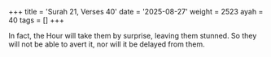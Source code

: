 +++
title = 'Surah 21, Verses 40'
date = '2025-08-27'
weight = 2523
ayah = 40
tags = []
+++

In fact, the Hour will take them by surprise, leaving them stunned. So they will not be able to avert it, nor will it be delayed from them.
